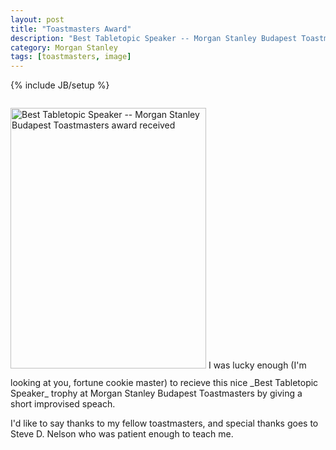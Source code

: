 ```yaml
---
layout: post
title: "Toastmasters Award"
description: "Best Tabletopic Speaker -- Morgan Stanley Budapest Toastmasters award received"
category: Morgan Stanley
tags: [toastmasters, image]
---
```

{% include JB/setup %}

<img style="margin: 1em auto;" width="313" height="417" src="https://lh3.googleusercontent.com/-IuyVAqU9zO8/UQgBbI_TD7I/AAAAAAAAAjc/HmqHgGn7zZI/s834/IMG_20130129_163917.jpg" title="Best Tabletopic Speaker -- Morgan Stanley Budapest Toastmasters award received" alt="Best Tabletopic Speaker -- Morgan Stanley Budapest Toastmasters award received"/>
I was lucky enough (I'm looking at you, fortune cookie master) to recieve this nice _Best Tabletopic Speaker_ trophy
at Morgan Stanley Budapest Toastmasters by giving a short improvised speach.

I'd like to say thanks to my fellow toastmasters, and special thanks goes to Steve D. Nelson who was patient enough to teach me.


